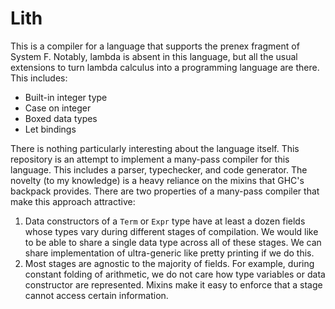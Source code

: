 # Lith

This is a compiler for a language that supports the prenex fragment
of System F. Notably, lambda is absent in this language, but all the
usual extensions to turn lambda calculus into a programming language
are there. This includes:

* Built-in integer type
* Case on integer
* Boxed data types
* Let bindings

There is nothing particularly interesting about the language itself.
This repository is an attempt to implement a many-pass compiler for this
language. This includes a parser, typechecker, and code generator.
The novelty (to my knowledge) is a heavy reliance on the mixins that
GHC's backpack provides. There are two properties of a many-pass compiler
that make this approach attractive:

1. Data constructors of a `Term` or `Expr` type have at least a
   dozen fields whose types vary during different stages of compilation.
   We would like to be able to share a single data type across all of
   these stages. We can share implementation of ultra-generic like
   pretty printing if we do this.
2. Most stages are agnostic to the majority of fields. For example,
   during constant folding of arithmetic, we do not care how type variables
   or data constructor are represented. Mixins make it easy to enforce
   that a stage cannot access certain information.
